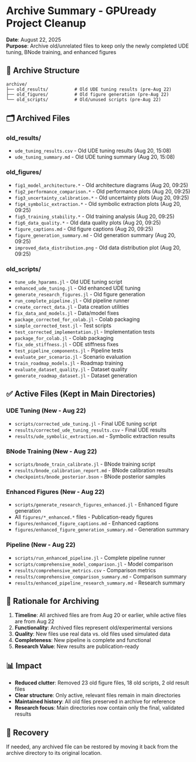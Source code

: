 # Archive Summary - GPUready Project Cleanup

**Date**: August 22, 2025  
**Purpose**: Archive old/unrelated files to keep only the newly completed UDE tuning, BNode training, and enhanced figures

## 📁 Archive Structure

```
archive/
├── old_results/          # Old UDE tuning results (pre-Aug 22)
├── old_figures/          # Old figure generation (pre-Aug 22)  
└── old_scripts/          # Old/unused scripts (pre-Aug 22)
```

## 🗂️ Archived Files

### **old_results/**
- `ude_tuning_results.csv` - Old UDE tuning results (Aug 20, 15:08)
- `ude_tuning_summary.md` - Old UDE tuning summary (Aug 20, 15:08)

### **old_figures/**
- `fig1_model_architecture.*` - Old architecture diagrams (Aug 20, 09:25)
- `fig2_performance_comparison.*` - Old performance plots (Aug 20, 09:25)
- `fig3_uncertainty_calibration.*` - Old uncertainty plots (Aug 20, 09:25)
- `fig4_symbolic_extraction.*` - Old symbolic extraction plots (Aug 20, 09:25)
- `fig5_training_stability.*` - Old training analysis (Aug 20, 09:25)
- `fig6_data_quality.*` - Old data quality plots (Aug 20, 09:25)
- `figure_captions.md` - Old figure captions (Aug 20, 09:25)
- `figure_generation_summary.md` - Old generation summary (Aug 20, 09:25)
- `improved_data_distribution.png` - Old data distribution plot (Aug 20, 09:25)

### **old_scripts/**
- `tune_ude_hparams.jl` - Old UDE tuning script
- `enhanced_ude_tuning.jl` - Old enhanced UDE tuning
- `generate_research_figures.jl` - Old figure generation
- `run_complete_pipeline.jl` - Old pipeline runner
- `create_correct_data.jl` - Data creation utilities
- `fix_data_and_models.jl` - Data/model fixes
- `package_corrected_for_colab.jl` - Colab packaging
- `simple_corrected_test.jl` - Test scripts
- `test_corrected_implementation.jl` - Implementation tests
- `package_for_colab.jl` - Colab packaging
- `fix_ode_stiffness.jl` - ODE stiffness fixes
- `test_pipeline_components.jl` - Pipeline tests
- `evaluate_per_scenario.jl` - Scenario evaluation
- `train_roadmap_models.jl` - Roadmap training
- `evaluate_dataset_quality.jl` - Dataset quality
- `generate_roadmap_dataset.jl` - Dataset generation

## ✅ Active Files (Kept in Main Directories)

### **UDE Tuning (New - Aug 22)**
- `scripts/corrected_ude_tuning.jl` - Final UDE tuning script
- `results/corrected_ude_tuning_results.csv` - Final UDE results
- `results/ude_symbolic_extraction.md` - Symbolic extraction results

### **BNode Training (New - Aug 22)**
- `scripts/bnode_train_calibrate.jl` - BNode training script
- `results/bnode_calibration_report.md` - BNode calibration results
- `checkpoints/bnode_posterior.bson` - BNode posterior samples

### **Enhanced Figures (New - Aug 22)**
- `scripts/generate_research_figures_enhanced.jl` - Enhanced figure generation
- All `figures/*_enhanced.*` files - Publication-ready figures
- `figures/enhanced_figure_captions.md` - Enhanced captions
- `figures/enhanced_figure_generation_summary.md` - Generation summary

### **Pipeline (New - Aug 22)**
- `scripts/run_enhanced_pipeline.jl` - Complete pipeline runner
- `scripts/comprehensive_model_comparison.jl` - Model comparison
- `results/comprehensive_metrics.csv` - Comparison metrics
- `results/comprehensive_comparison_summary.md` - Comparison summary
- `results/enhanced_pipeline_research_summary.md` - Research summary

## 🎯 Rationale for Archiving

1. **Timeline**: All archived files are from Aug 20 or earlier, while active files are from Aug 22
2. **Functionality**: Archived files represent old/experimental versions
3. **Quality**: New files use real data vs. old files used simulated data
4. **Completeness**: New pipeline is complete and functional
5. **Research Value**: New results are publication-ready

## 📊 Impact

- **Reduced clutter**: Removed 23 old figure files, 18 old scripts, 2 old result files
- **Clear structure**: Only active, relevant files remain in main directories
- **Maintained history**: All old files preserved in archive for reference
- **Research focus**: Main directories now contain only the final, validated results

## 🔄 Recovery

If needed, any archived file can be restored by moving it back from the archive directory to its original location.
